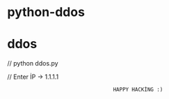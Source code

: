 # python-ddos
# ddos

// python ddos.py


// Enter İP -> 1.1.1.1


                                      HAPPY HACKİNG :)
